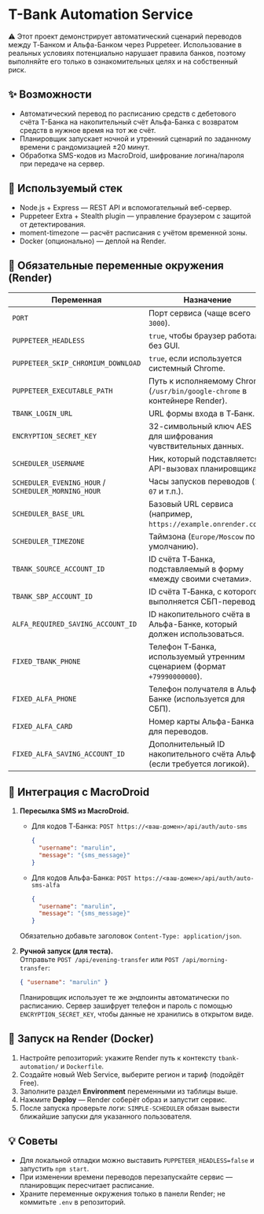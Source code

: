 # T-Bank Automation Service

⚠️ Этот проект демонстрирует автоматический сценарий переводов между Т‑Банком и Альфа-Банком через Puppeteer. Использование в реальных условиях потенциально нарушает правила банков, поэтому выполняйте его только в ознакомительных целях и на собственный риск.

## ✨ Возможности
- Автоматический перевод по расписанию средств с дебетового счёта Т-Банка на накопительный счёт Альфа-Банка с возвратом средств в нужное время на тот же счёт.
- Планировщик запускает ночной и утренний сценарий по заданному времени с рандомизацией ±20 минут.
- Обработка SMS-кодов из MacroDroid, шифрование логина/пароля при передаче на сервер.

## 🧰 Используемый стек
- Node.js + Express — REST API и вспомогательный веб-сервер.
- Puppeteer Extra + Stealth plugin — управление браузером с защитой от детектирования.
- moment-timezone — расчёт расписания с учётом временной зоны.
- Docker (опционально) — деплой на Render.

## 🔑 Обязательные переменные окружения (Render)

| Переменная | Назначение |
| --- | --- |
| `PORT` | Порт сервиса (чаще всего `3000`). |
| `PUPPETEER_HEADLESS` | `true`, чтобы браузер работал без GUI. |
| `PUPPETEER_SKIP_CHROMIUM_DOWNLOAD` | `true`, если используется системный Chrome. |
| `PUPPETEER_EXECUTABLE_PATH` | Путь к исполняемому Chrome (`/usr/bin/google-chrome` в контейнере Render). |
| `TBANK_LOGIN_URL` | URL формы входа в Т‑Банк. |
| `ENCRYPTION_SECRET_KEY` | 32-символьный ключ AES для шифрования чувствительных данных. |
| `SCHEDULER_USERNAME` | Ник, который подставляется в API-вызовах планировщика. |
| `SCHEDULER_EVENING_HOUR` / `SCHEDULER_MORNING_HOUR` | Часы запусков переводов (`19`, `07` и т.п.). |
| `SCHEDULER_BASE_URL` | Базовый URL сервиса (например, `https://example.onrender.com`). |
| `SCHEDULER_TIMEZONE` | Таймзона (`Europe/Moscow` по умолчанию). |
| `TBANK_SOURCE_ACCOUNT_ID` | ID счёта Т‑Банка, подставляемый в форму «между своими счетами». |
| `TBANK_SBP_ACCOUNT_ID` | ID счёта Т‑Банка, с которого выполняется СБП-перевод. |
| `ALFA_REQUIRED_SAVING_ACCOUNT_ID` | ID накопительного счёта в Альфа-Банке, который должен использоваться. |
| `FIXED_TBANK_PHONE` | Телефон Т‑Банка, используемый утренним сценарием (формат `+79990000000`). |
| `FIXED_ALFA_PHONE` | Телефон получателя в Альфа-Банке (используется для СБП). |
| `FIXED_ALFA_CARD` | Номер карты Альфа-Банка для переводов. |
| `FIXED_ALFA_SAVING_ACCOUNT_ID` | Дополнительный ID накопительного счёта Альфы (если требуется логикой). |

## 📱 Интеграция с MacroDroid

1. **Пересылка SMS из MacroDroid.**  
   - Для кодов Т‑Банка: `POST https://<ваш-домен>/api/auth/auto-sms`
     ```json
     {
       "username": "marulin",
       "message": "{sms_message}"
     }
     ```
   - Для кодов Альфа-Банка: `POST https://<ваш-домен>/api/auth/auto-sms-alfa`
     ```json
     {
       "username": "marulin",
       "message": "{sms_message}"
     }
     ```
   Обязательно добавьте заголовок `Content-Type: application/json`.

2. **Ручной запуск (для теста).**  
   Отправьте `POST /api/evening-transfer` или `POST /api/morning-transfer`:
   ```json
   { "username": "marulin" }
   ```
   Планировщик использует те же эндпоинты автоматически по расписанию.
   Сервер зашифрует телефон и пароль с помощью `ENCRYPTION_SECRET_KEY`, чтобы данные не хранились в открытом виде.

## 🚀 Запуск на Render (Docker)
1. Настройте репозиторий: укажите Render путь к контексту `tbank-automation/` и `Dockerfile`.
2. Создайте новый Web Service, выберите регион и тариф (подойдёт Free).
3. Заполните раздел **Environment** переменными из таблицы выше.
4. Нажмите **Deploy** — Render соберёт образ и запустит сервис.
5. После запуска проверьте логи: `SIMPLE-SCHEDULER` обязан вывести ближайшие запуски для указанного пользователя.

## 💡 Советы
- Для локальной отладки можно выставить `PUPPETEER_HEADLESS=false` и запустить `npm start`.
- При изменении времени переводов перезапускайте сервис — планировщик пересчитает расписание.
- Храните переменные окружения только в панели Render; не коммитьте `.env` в репозиторий.
